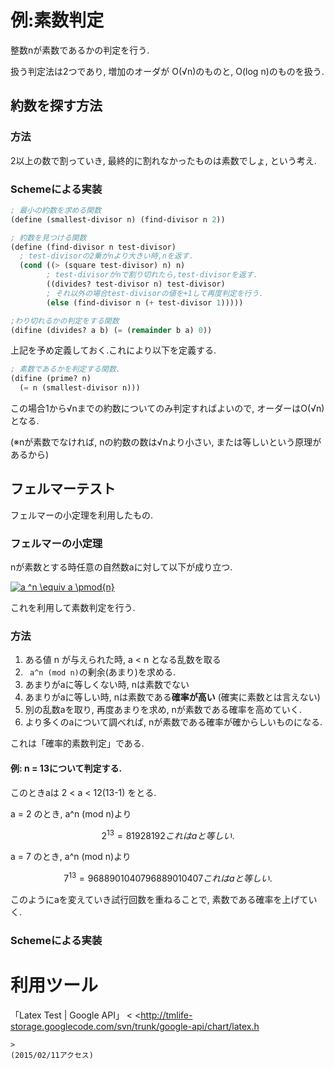 # 例:素数判定

整数nが素数であるかの判定を行う.

扱う判定法は2つであり,
増加のオーダが O(√n)のものと,
O(log n)のものを扱う.

## 約数を探す方法

### 方法

2以上の数で割っていき,
最終的に割れなかったものは素数でしょ,
という考え.

### Schemeによる実装

```scheme
; 最小の約数を求める関数
(define (smallest-divisor n) (find-divisor n 2))

; 約数を見つける関数
(define (find-divisor n test-divisor)
  ; test-divisorの2乗がnより大きい時,nを返す.
  (cond ((> (square test-divisor) n) n)
        ; test-divisorがnで割り切れたら,test-divisorを返す.
        ((divides? test-divisor n) test-divisor)
        ; それ以外の場合test-divisorの値を+1して再度判定を行う.
        (else (find-divisor n (+ test-divisor 1)))))

;わり切れるかの判定をする関数
(difine (divides? a b) (= (remainder b a) 0))

```

上記を予め定義しておく.これにより以下を定義する.

```scheme
; 素数であるかを判定する関数.
(difine (prime? n)
  (= n (smallest-divisor n)))

```

この場合1から√nまでの約数についてのみ判定すればよいので,
オーダーはO(√n)となる.

(※nが素数でなければ,
nの約数の数は√nより小さい,
または等しいという原理があるから)

## フェルマーテスト

フェルマーの小定理を利用したもの.

### フェルマーの小定理

nが素数とする時任意の自然数aに対して以下が成り立つ.

<a href="http://chart.apis.google.com/chart?cht=tx&amp;chf=bg,s,ffffff00&amp;chco=000000ff&amp;chs=20&amp;chl=a%20%5En%20%5Cequiv%20a%20%5Cpmod%7Bn%7D"><img alt="a ^n \equiv a \pmod{n}" src="http://chart.apis.google.com/chart?cht=tx&amp;chf=bg,s,ffffff00&amp;chco=000000ff&amp;chs=20&amp;chl=a%20%5En%20%5Cequiv%20a%20%5Cpmod%7Bn%7D"></a>

これを利用して素数判定を行う.

### 方法

1. ある値 n が与えられた時, a < n となる乱数を取る
2. `` a^n (mod n)``の剰余(あまり)を求める.
3. あまりがaに等しくない時, nは素数でない
4. あまりがaに等しい時, nは素数である**確率が高い** (確実に素数とは言えない)
5. 別の乱数aを取り, 再度あまりを求め, nが素数である確率を高めていく.
6. より多くのaについて調べれば, nが素数である確率が確からしいものになる.

これは「確率的素数判定」である.

#### 例: n = 13について判定する.

このときaは 2 < a < 12(13-1) をとる.

a = 2 のとき, a^n (mod n)より
```math
2^13 = 8192
8192 % 13 = 2
これはaと等しい.
```

a = 7 のとき, a^n (mod n)より
```math
7^13 = 96889010407
96889010407 % 13 = 7
これはaと等しい.
```

このようにaを変えていき試行回数を重ねることで,
素数である確率を上げていく.

### Schemeによる実装

# 利用ツール
「Latex Test | Google API」
<
 <http://tmlife-storage.googlecode.com/svn/trunk/google-api/chart/latex.h
```tml>
>
(2015/02/11アクセス)
